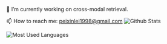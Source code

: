 <!--
**Boreas-pxl/Boreas-pxl** is a ✨ _special_ ✨ repository because its `README.md` (this file) appears on your GitHub profile.

Here are some ideas to get you started:

- 🔭 I’m currently working on ...
- 🌱 I’m currently learning ...
- 👯 I’m looking to collaborate on ...
- 🤔 I’m looking for help with ...
- 💬 Ask me about ...
- 📫 How to reach me: ...
- 😄 Pronouns: ...
- ⚡ Fun fact: ...
-->
🌱 I’m currently working on cross-modal retrieval.

📫 How to reach me: peixinlei1998@gmail.com
![Github Stats](https://github-readme-stats.vercel.app/api?username=Boreas-pxl&show_icons=true&theme=dark&count_private=true)

![Most Used Languages](https://github-readme-stats.vercel.app/api/top-langs/?username=coderfix-lab&theme=dark&layout=compact)
